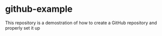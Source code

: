 # github-example
This repository is a demostration of how to create a GitHub repository and properly set it up 
